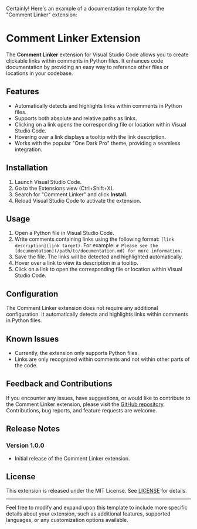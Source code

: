 Certainly! Here's an example of a documentation template for the "Comment Linker" extension:

# Comment Linker Extension

The **Comment Linker** extension for Visual Studio Code allows you to create clickable links within comments in Python files. It enhances code documentation by providing an easy way to reference other files or locations in your codebase.

## Features

- Automatically detects and highlights links within comments in Python files.
- Supports both absolute and relative paths as links.
- Clicking on a link opens the corresponding file or location within Visual Studio Code.
- Hovering over a link displays a tooltip with the link description.
- Works with the popular "One Dark Pro" theme, providing a seamless integration.

## Installation

1. Launch Visual Studio Code.
2. Go to the Extensions view (Ctrl+Shift+X).
3. Search for "Comment Linker" and click **Install**.
4. Reload Visual Studio Code to activate the extension.

## Usage

1. Open a Python file in Visual Studio Code.
2. Write comments containing links using the following format: `[link description](link target)`. For example: `# Please see the [documentation](/path/to/documentation.md) for more information.`
3. Save the file. The links will be detected and highlighted automatically.
4. Hover over a link to view its description in a tooltip.
5. Click on a link to open the corresponding file or location within Visual Studio Code.

## Configuration

The Comment Linker extension does not require any additional configuration. It automatically detects and highlights links within comments in Python files.

## Known Issues

- Currently, the extension only supports Python files.
- Links are only recognized within comments and not within other parts of the code.

## Feedback and Contributions

If you encounter any issues, have suggestions, or would like to contribute to the Comment Linker extension, please visit the [GitHub repository](https://github.com/antunesdq/comment-linker). Contributions, bug reports, and feature requests are welcome.

## Release Notes

### Version 1.0.0

- Initial release of the Comment Linker extension.

## License

This extension is released under the MIT License. See [LICENSE](https://github.com/your-username/comment-linker/blob/main/LICENSE) for details.

---

Feel free to modify and expand upon this template to include more specific details about your extension, such as additional features, supported languages, or any customization options available.